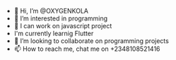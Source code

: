 - 👋 Hi, I’m @OXYGENKOLA
- 👀 I’m interested in programming
- 🌱 I can work on javascript project
- I'm currently learnig Flutter
- 💞️ I’m looking to collaborate on programming projects
- 📫 How to reach me, chat me on +2348108521416

<!---
OXYGENKOLA/OXYGENKOLA is a ✨ special ✨ repository because its `README.md` (this file) appears on your GitHub profile.
You can click the Preview link to take a look at your changes.
--->
